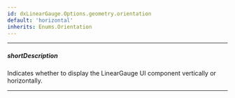 ```yaml
---
id: dxLinearGauge.Options.geometry.orientation
default: 'horizontal'
inherits: Enums.Orientation
---
```

---
##### shortDescription
Indicates whether to display the LinearGauge UI component vertically or horizontally.

---
<!-- Description goes here -->